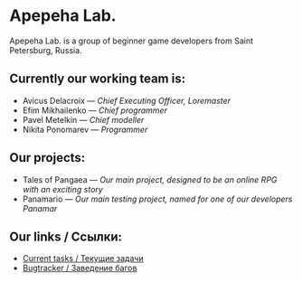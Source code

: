 # Apepeha Lab.
Apepeha Lab. is a group of beginner game developers from Saint Petersburg, Russia.

## Currently our working team is:
- Avicus Delacroix — *Chief Executing Officer, Loremaster*
- Efim Mikhailenko — *Chief programmer*
- Pavel Metelkin — *Chief modeller*
- Nikita Ponomarev — *Programmer*
## Our projects:
- Tales of Pangaea — *Our main project, designed to be an online RPG with an exciting story*
- Panamario — *Our main testing project, named for one of our developers Panamar*
## Our links / Ссылки:
- [Current tasks / Текущие задачи](https://github.com/orgs/apepeha-lab/projects/1)
- [Bugtracker / Заведение багов](https://github.com/apepeha-lab/unity-game-scripting/issues)
